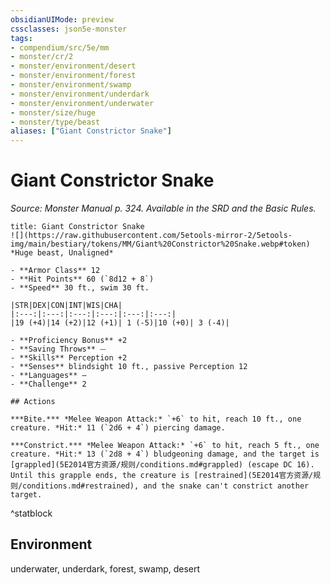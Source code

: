 ```yaml
---
obsidianUIMode: preview
cssclasses: json5e-monster
tags:
- compendium/src/5e/mm
- monster/cr/2
- monster/environment/desert
- monster/environment/forest
- monster/environment/swamp
- monster/environment/underdark
- monster/environment/underwater
- monster/size/huge
- monster/type/beast
aliases: ["Giant Constrictor Snake"]
---
```

# Giant Constrictor Snake
*Source: Monster Manual p. 324. Available in the SRD and the Basic Rules.*  

```ad-statblock
title: Giant Constrictor Snake
![](https://raw.githubusercontent.com/5etools-mirror-2/5etools-img/main/bestiary/tokens/MM/Giant%20Constrictor%20Snake.webp#token)
*Huge beast, Unaligned*

- **Armor Class** 12
- **Hit Points** 60 (`8d12 + 8`)
- **Speed** 30 ft., swim 30 ft.

|STR|DEX|CON|INT|WIS|CHA|
|:---:|:---:|:---:|:---:|:---:|:---:|
|19 (+4)|14 (+2)|12 (+1)| 1 (-5)|10 (+0)| 3 (-4)|

- **Proficiency Bonus** +2
- **Saving Throws** ⏤
- **Skills** Perception +2
- **Senses** blindsight 10 ft., passive Perception 12
- **Languages** —
- **Challenge** 2

## Actions

***Bite.*** *Melee Weapon Attack:* `+6` to hit, reach 10 ft., one creature. *Hit:* 11 (`2d6 + 4`) piercing damage.

***Constrict.*** *Melee Weapon Attack:* `+6` to hit, reach 5 ft., one creature. *Hit:* 13 (`2d8 + 4`) bludgeoning damage, and the target is [grappled](5E2014官方资源/规则/conditions.md#grappled) (escape DC 16). Until this grapple ends, the creature is [restrained](5E2014官方资源/规则/conditions.md#restrained), and the snake can't constrict another target.
```
^statblock

## Environment

underwater, underdark, forest, swamp, desert